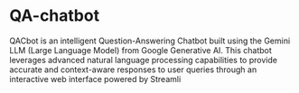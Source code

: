 # QA-chatbot
QACbot is an intelligent Question-Answering Chatbot built using the Gemini LLM (Large Language Model) from Google Generative AI. This chatbot leverages advanced natural language processing capabilities to provide accurate and context-aware responses to user queries through an interactive web interface powered by Streamli
